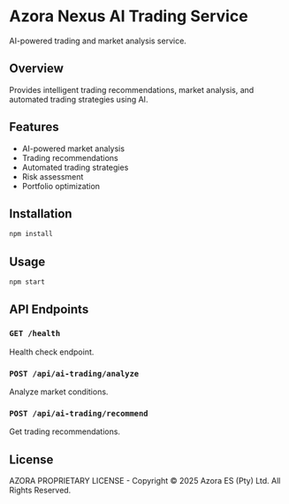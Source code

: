 # Azora Nexus AI Trading Service

AI-powered trading and market analysis service.

## Overview

Provides intelligent trading recommendations, market analysis, and automated trading strategies using AI.

## Features

- AI-powered market analysis
- Trading recommendations
- Automated trading strategies
- Risk assessment
- Portfolio optimization

## Installation

```bash
npm install
```

## Usage

```bash
npm start
```

## API Endpoints

### `GET /health`
Health check endpoint.

### `POST /api/ai-trading/analyze`
Analyze market conditions.

### `POST /api/ai-trading/recommend`
Get trading recommendations.

## License

AZORA PROPRIETARY LICENSE - Copyright © 2025 Azora ES (Pty) Ltd. All Rights Reserved.

